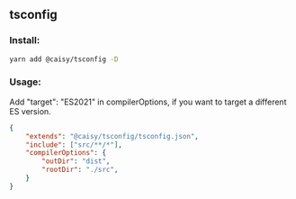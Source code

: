 ## tsconfig
### Install:

```bash
yarn add @caisy/tsconfig -D
```

### Usage:
Add "target": "ES2021" in compilerOptions, if you want to target a different ES version.
```json
{
	"extends": "@caisy/tsconfig/tsconfig.json",
	"include": ["src/**/*"],
	"compilerOptions": {
		"outDir": "dist",
		"rootDir": "./src",
	}
}

